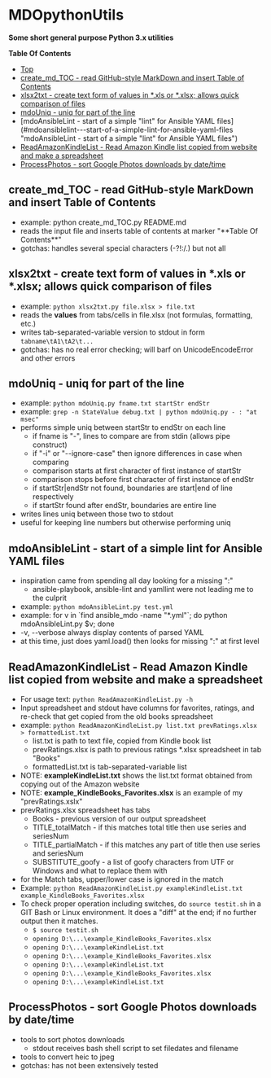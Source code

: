 # MDOpythonUtils
**Some short general purpose Python 3.x utilities**

**Table Of Contents**
* [Top](#mdopythonutils "Top")
* [create_md_TOC - read GitHub-style MarkDown and insert Table of Contents](#create_md_toc-\--read-github\-style-markdown-and-insert-table-of-contents "create_md_TOC - read GitHub-style MarkDown and insert Table of Contents")
* [xlsx2txt - create text form of values in \*.xls or \*.xlsx; allows quick comparison of files](#xlsx2txt-\--create-text-form-of-values-in-\*xls-or-\*xlsx;-allows-quick-comparison-of-files "xlsx2txt - create text form of values in \*.xls or \*.xlsx; allows quick comparison of files")
* [mdoUniq - uniq for part of the line](#mdouniq-\--uniq-for-part-of-the-line "mdoUniq - uniq for part of the line")
* [mdoAnsibleLint - start of a simple "lint" for Ansible YAML files](#mdoansiblelint-\--start-of-a-simple-lint-for-ansible-yaml-files "mdoAnsibleLint - start of a simple "lint" for Ansible YAML files")
* [ReadAmazonKindleList - Read Amazon Kindle list copied from website and make a spreadsheet](#readamazonkindlelist-\--read-amazon-kindle-list-copied-from-website-and-make-a-spreadsheet "ReadAmazonKindleList - Read Amazon Kindle list copied from website and make a spreadsheet")
* [ProcessPhotos - sort Google Photos downloads by date/time](#processphotos-\--sort-google-photos-downloads-by-datetime "ProcessPhotos - sort Google Photos downloads by date/time")

## create_md_TOC - read GitHub-style MarkDown and insert Table of Contents
- example: python create_md_TOC.py README.md
- reads the input file and inserts table of contents at marker "\*\*Table Of Contents\*\*"
- gotchas: handles several special characters (-?!:/.) but not all

## xlsx2txt - create text form of values in \*.xls or \*.xlsx; allows quick comparison of files
- example: `python xlsx2txt.py file.xlsx > file.txt`
- reads the **values** from tabs/cells in file.xlsx (not formulas, formatting, etc.)
- writes tab-separated-variable version to stdout in form `tabname\tA1\tA2\t...`
- gotchas: has no real error checking; will barf on UnicodeEncodeError and other errors

## mdoUniq - uniq for part of the line
- example: `python mdoUniq.py fname.txt startStr endStr`
- example: `grep -n StateValue debug.txt | python mdoUniq.py - : "at msec"`
- performs simple uniq between startStr to endStr on each line
  - if fname is "-", lines to compare are from stdin (allows pipe construct)
  - if "-i" or "--ignore-case" then ignore differences in case when comparing
  - comparison starts at first character of first instance of startStr
  - comparison stops before first character of first instance of endStr
  - if startStr|endStr not found, boundaries are start|end of line respectively
  - if startStr found after endStr, boundaries are entire line
- writes lines uniq between those two to stdout
- useful for keeping line numbers but otherwise performing uniq

## mdoAnsibleLint - start of a simple lint for Ansible YAML files
- inspiration came from spending all day looking for a missing ":"
  - ansible-playbook, ansible-lint and yamllint were not leading me to the culprit
- example: `python mdoAnsibleLint.py test.yml`
- example: for v in \`find ansible_mdo -name "*.yml"\`; do python mdoAnsibleLint.py $v; done
- -v, --verbose  always display contents of parsed YAML
- at this time, just does yaml.load() then looks for missing ":" at first level

## ReadAmazonKindleList - Read Amazon Kindle list copied from website and make a spreadsheet
- For usage text: `python ReadAmazonKindleList.py -h`
- Input spreadsheet and stdout have columns for favorites, ratings, and re-check that get copied from the old books spreadsheet
- example: `python ReadAmazonKindleList.py list.txt prevRatings.xlsx  > formattedList.txt`
  - list.txt is path to text file, copied from Kindle book list
  - prevRatings.xlsx is path to previous ratings *.xlsx spreadsheet in tab "Books"
  - formattedList.txt is tab-separated-variable list
- NOTE: **exampleKindleList.txt** shows the list.txt format obtained from copying out of the Amazon website
- NOTE: **example_KindleBooks_Favorites.xlsx** is an example of my "prevRatings.xslx"
- prevRatings.xlsx spreadsheet has tabs
  - Books                - previous version of our output spreadsheet
  - TITLE_totalMatch     - if this matches total title then use series and seriesNum
  - TITLE_partialMatch   - if this matches any part of title then use series and seriesNum
  - SUBSTITUTE_goofy     - a list of goofy characters from UTF or Windows and what to replace them with
- for the Match tabs, upper/lower case is ignored in the match
- Example: `python ReadAmazonKindleList.py exampleKindleList.txt example_KindleBooks_Favorites.xlsx`
- To check proper operation including switches, do `source testit.sh` in a GIT Bash or Linux environment. It does a "diff" at the end; if no further output then it matches.
  - `$ source testit.sh`
  - `opening D:\...\example_KindleBooks_Favorites.xlsx`
  - `opening D:\...\exampleKindleList.txt`
  - `opening D:\...\example_KindleBooks_Favorites.xlsx`
  - `opening D:\...\exampleKindleList.txt`
  - `opening D:\...\example_KindleBooks_Favorites.xlsx`
  - `opening D:\...\exampleKindleList.txt`

## ProcessPhotos - sort Google Photos downloads by date/time
- tools to sort photos downloads
  - stdout receives bash shell script to set filedates and filename
- tools to convert heic to jpeg
- gotchas: has not been extensively tested
